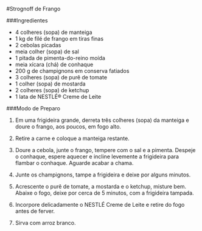 #Strognoff de Frango


###Ingredientes


- 4 colheres (sopa) de manteiga
- 1 kg de filé de frango em tiras finas
- 2 cebolas picadas
- meia colher (sopa) de sal
- 1 pitada de pimenta-do-reino moída
- meia xícara (chá) de conhaque
- 200 g de champignons em conserva fatiados
- 3 colheres (sopa) de purê de tomate
- 1 colher (sopa) de mostarda
- 2 colheres (sopa) de ketchup
- 1 lata de NESTLÉ® Creme de Leite

###Modo de Preparo

1.  Em uma frigideira grande, derreta três colheres (sopa) da manteiga e doure o frango, aos poucos, em fogo alto.

2.  Retire a carne e coloque a manteiga restante.

3.  Doure a cebola, junte o frango, tempere com o sal e a pimenta. Despeje o conhaque, espere aquecer e incline levemente a frigideira para flambar o conhaque. Aguarde acabar a chama.

4.  Junte os champignons, tampe a frigideira e deixe por alguns minutos.

5.  Acrescente o purê de tomate, a mostarda e o ketchup, misture bem. Abaixe o fogo, deixe por cerca de 5 minutos, com a frigideira tampada.

6.  Incorpore delicadamente o NESTLÉ Creme de Leite e retire do fogo antes de ferver.

7.  Sirva com arroz branco.